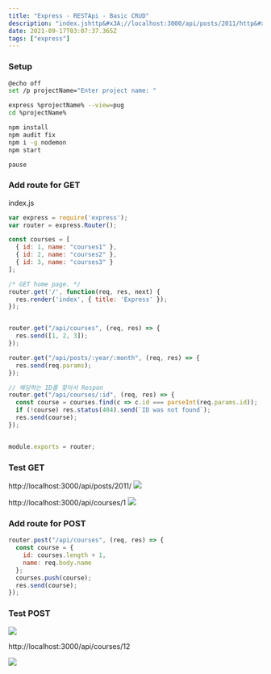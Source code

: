 ```yaml
---
title: "Express - RESTApi - Basic CRUD"
description: "index.jshttp&#x3A;//localhost:3000/api/posts/2011/http&#x3A;//localhost:3000/api/courses/1"
date: 2021-09-17T03:07:37.365Z
tags: ["express"]
---
```

### Setup
``` bash
@echo off
set /p projectName="Enter project name: "

express %projectName% --view=pug
cd %projectName%

npm install
npm audit fix
npm i -g nodemon
npm start

pause
```

### Add route for GET
index.js
``` js
var express = require('express');
var router = express.Router();

const courses = [
  { id: 1, name: "courses1" },
  { id: 2, name: "courses2" },
  { id: 3, name: "courses3" }
];

/* GET home page. */
router.get('/', function(req, res, next) {
  res.render('index', { title: 'Express' });
});


router.get("/api/courses", (req, res) => {
  res.send([1, 2, 3]);
});

router.get("/api/posts/:year/:month", (req, res) => {
  res.send(req.params);
});

// 해당하는 ID를 찾아서 Respon
router.get("/api/courses/:id", (req, res) => {
  const course = courses.find(c => c.id === parseInt(req.params.id));
  if (!course) res.status(404).send(`ID was not found`);
  res.send(course);
});


module.exports = router;

```

### Test GET
http://localhost:3000/api/posts/2011/
![](/images/3d9ef3aa-dd04-4438-b8ae-6a279d63c1b3-image.png)

http://localhost:3000/api/courses/1
![](/images/a7c7845b-2b06-4a2b-819f-f7a44599496a-image.png)

### Add route for POST
``` js
router.post("/api/courses", (req, res) => {
  const course = {
    id: courses.length + 1,
    name: req.body.name
  };
  courses.push(course);
  res.send(course);
});
```

### Test POST
![](/images/a5beb8a5-bbce-4dcd-9e75-a1e11bc72020-image.png)

http://localhost:3000/api/courses/12

![](/images/f5fe6f83-3eef-4def-8a0b-6dc56adc058c-image.png)






